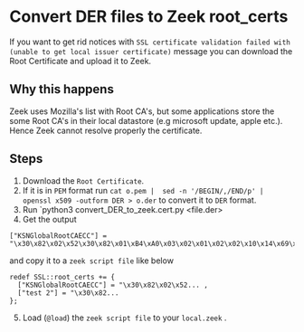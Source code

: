 # Convert DER files to Zeek root_certs
If you want to get rid  notices with `SSL certificate validation failed with (unable to get local issuer certificate)` message you can download the Root Certificate and upload it to Zeek. 

## Why this happens

Zeek uses Mozilla's list with Root CA's, but some applications store the some Root CA's in their local datastore (e.g microsoft update, apple etc.). Hence Zeek cannot resolve properly the certificate.

## Steps

1. Download the `Root Certificate`.
2. If it is in `PEM` format  run `cat o.pem |  sed -n '/BEGIN/,/END/p' | openssl x509 -outform DER > o.der` to convert it to `DER` format.
3. Run `python3 convert_DER_to_zeek.cert.py <file.der>
4. Get the output 
```
["KSNGlobalRootCAECC"] = "\x30\x82\x02\x52\x30\x82\x01\xB4\xA0\x03\x02\x01\x02\x02\x10\x14\x69\xC4\x69\xB6\xD5\x4E\x90\x4D\x6B\x82\x01\x4E\xFF\x92\x91\x30\x0A\x06\x08\x2A\x86\x48\xCE\x3D\x04\x03\x03\x30\x3E\x31\x0B\x30\x09\x06\x03\x55\x04\x06\x13\x02\x52\x55\x31\x12\x30\x10\x06\x03\x55\x04\x0A\x13\x09\x4B\x61\x73\x70\x65\x72\x73\x6B\x79\x31\x1B\x30\x19\x06\x03\x55\x04\x03\x13\x12\x4B\x53\x4E\x20\x47\x6C\x6F\x62\x61\x6C\x20\x52\x6F\x6F\x74\x20\x43\x41\x30\x1E\x17\x0D\x32\x30\x30\x36\x31\x32\x30\x39\x35\x32\x33\x36\x5A\x17\x0D\x33\x35\x30\x36\x31\x32\x31\x30\x30\x32\x33\x35\x5A\x30\x3E\x31\x0B\x30\x09\x06\x03\x55\x04\x06\x13\x02\x52\x55\x31\x12\x30\x10\x06\x03\x55\x04\x0A\x13\x09\x4B\x61\x73\x70\x65\x72\x73\x6B\x79\x31\x1B\x30\x19\x06\x03\x55\x04\x03\x13\x12\x4B\x53\x4E\x20\x47\x6C\x6F\x62\x61\x6C\x20\x52\x6F\x6F\x74\x20\x43\x41\x30\x81\x9B\x30\x10\x06\x07\x2A\x86\x48\xCE\x3D\x02\x01\x06\x05\x2B\x81\x04\x00\x23\x03\x81\x86\x00\x04\x00\xA8\x6D\x41\xC0\xF8\x37\xA8\xBD\x84\xCB\xC6\x52\xE2\xD1\x07\x24\x05\x35\x77\x60\x5B\x7E\xAA\xC9\xFE\xDA\x07\x38\x4F\xB7\xB0\xA0\x5F\xD1\xA7\x96\x9C\x05\xE3\xC3\xDC\x50\x63\xBA\x63\xD9\x00\x0D\x0A\xAE\x4C\x0C\x90\xA4\x9E\x77\x11\xC6\x8B\x7F\xCC\xB9\x51\xD6\x46\x01\x1D\x22\xD3\x67\x41\xE8\x0B\xEE\xC7\xD6\xAA\xCD\xBA\x7B\x93\x02\xA9\x93\xFD\x8C\x6E\x7E\xA6\x04\xD7\x92\x2B\x77\x9F\xAB\xCD\x0D\x83\xC3\x2E\x5E\x9A\xD4\x3A\x9F\x72\x16\xF3\x2C\xA4\x24\x9B\x66\x65\xDB\x2D\x2D\x06\xC9\x45\x7F\x19\x01\x08\x68\xAE\xA7\x98\x4B\x9F\xA3\x51\x30\x4F\x30\x0B\x06\x03\x55\x1D\x0F\x04\x04\x03\x02\x01\x86\x30\x0F\x06\x03\x55\x1D\x13\x01\x01\xFF\x04\x05\x30\x03\x01\x01\xFF\x30\x1D\x06\x03\x55\x1D\x0E\x04\x16\x04\x14\x45\x31\xC5\x21\x7B\x9C\xCC\xBB\x8D\xFF\x73\x6D\x13\x94\x33\x51\x21\x3C\x8B\xDC\x30\x10\x06\x09\x2B\x06\x01\x04\x01\x82\x37\x15\x01\x04\x03\x02\x01\x00\x30\x0A\x06\x08\x2A\x86\x48\xCE\x3D\x04\x03\x03\x03\x81\x8B\x00\x30\x81\x87\x02\x42\x00\xC2\x28\x41\x40\x53\x00\xBD\x02\x97\x3E\x94\x41\x99\xAE\x70\xE3\x51\x00\x4C\x13\x3D\xFD\xC3\x58\x5A\xBA\x54\xF8\x5F\x82\x9C\x2C\xA1\xC6\x05\x6C\x61\x9F\xA9\x49\x3A\x13\x86\xDB\xA2\xCB\x65\xDC\x07\xF1\xEA\xBB\x00\x18\x70\x29\xF2\x43\xA5\xFD\xC8\x54\x73\x53\xCD\x02\x41\x75\x42\xDB\x08\xA2\xDA\xAA\x8C\xEC\x93\x33\xBF\x02\x6C\xB0\xEA\xCD\x88\x92\x3A\x37\x2E\x6A\x30\x46\xD5\x2B\x14\xAA\x93\x9D\xF8\x05\x0A\x03\x3C\x40\xE8\x81\x3F\xAF\x66\x7F\x67\x96\x65\xE4\x6C\xC3\x89\x30\xBA\xDD\x45\x43\x16\x84\x9F\xB2\x72\x31\x23\xFA\xD6\x80"
```
and copy it to a `zeek script file` like below

```
redef SSL::root_certs += {
  ["KSNGlobalRootCAECC"] = "\x30\x82\x02\x52... ,
  ["test 2"] = "\x30\x82...
};
```

5. Load (`@load`) the `zeek script file` to your `local.zeek` .



